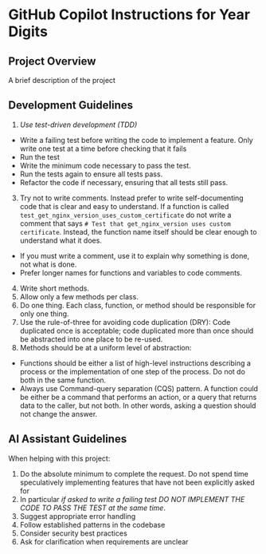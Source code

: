 # GitHub Copilot Instructions for Year Digits

## Project Overview
A brief description of the project

## Development Guidelines

1. *Use test-driven development (TDD)*
  - Write a failing test before writing the code to implement a feature. Only write one test at a time before checking that it fails
  - Run the test
  - Write the minimum code necessary to pass the test.
  - Run the tests again to ensure all tests pass.
  - Refactor the code if necessary, ensuring that all tests still pass.
3. Try not to write comments. Instead prefer to write self-documenting code that is clear and easy to understand. If a function is called `test_get_nginx_version_uses_custom_certificate` do not write a comment that says `# Test that get_nginx_version uses custom certificate`. Instead, the function name itself should be clear enough to understand what it does.
  - If you must write a comment, use it to explain why something is done, not what is done.
  - Prefer longer names for functions and variables to code comments.
4. Write short methods.
5. Allow only a few methods per class.
6. Do one thing. Each class, function, or method should be responsible for only one thing.
7. Use the rule-of-three for avoiding code duplication (DRY): Code duplicated once is acceptable; code duplicated more than once should be abstracted into one place to be re-used.
8. Methods should be at a uniform level of abstraction:
  - Functions should be either a list of high-level instructions describing a process or the implementation of one step of the process. Do not do both in the same function.
  - Always use Command-query separation (CQS) pattern. A function could be either be a command that performs an action, or a query that returns data to the caller, but not both. In other words, asking a question should not change the answer.


## AI Assistant Guidelines
When helping with this project:
1. Do the absolute minimum to complete the request. Do not spend time speculatively implementing features that have not been explicitly asked for
2. In particular *if asked to write a failing test DO NOT IMPLEMENT THE CODE TO PASS THE TEST at the same time*.
3. Suggest appropriate error handling
4. Follow established patterns in the codebase
5. Consider security best practices
6. Ask for clarification when requirements are unclear
